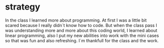 # strategy
In the class I learned more about programming. At first I was a little bit scared because I really didn´t know how to code. But when the class pass I was understanding more and more about this coding world, I learned about linear programming, also I put my new abilities into work with the mini cases so that was fun and also refreshing. I´m thankfull for the class and the work. 
